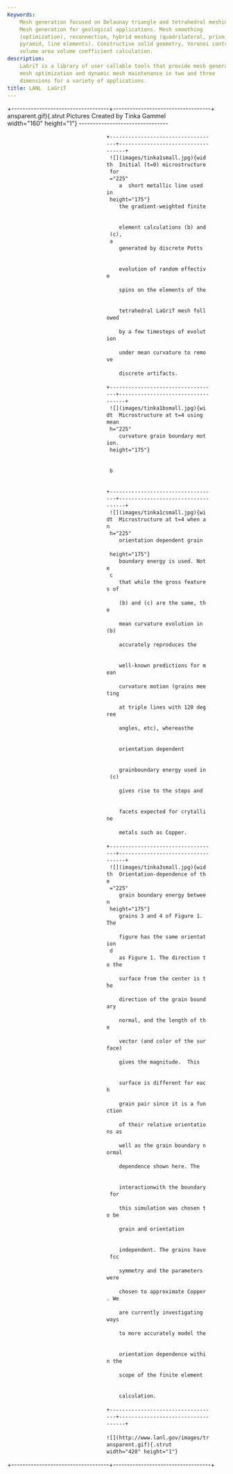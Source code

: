 ```yaml
---
Keywords: 
    Mesh generation focused on Delaunay triangle and tetrahedral meshing.
    Mesh generation for geological applications. Mesh smoothing
    (optimization), reconnection, hybrid meshing (quadrilateral, prism,
    pyramid, line elements). Constructive solid geometry, Voronoi control
    volume area volume coefficient calculation.
description: 
    LaGriT is a library of user callable tools that provide mesh generation,
    mesh optimization and dynamic mesh maintenance in two and three
    dimensions for a variety of applications.
title: LANL  LaGriT 
---
```


<div id="content-org">

+-----------------------------------+-----------------------------------+
 ansparent.gif){.strut              Pictures Created by Tinka Gammel  
 width="160" height="1"}            --------------------------------  

                                    +-------------------------------- 
                                    ---+----------------------------- 
                                    ------+                           
                                     ![](images/tinka1small.jpg){wid 
                                    th  Initial (t=0) microstructure 
                                     for                             
                                     ="225"                          
                                        a  short metallic line used  
                                    in                               
                                     height="175"}                   
                                        the gradient-weighted finite 


                                        element calculations (b) and 
                                     (c),                            
                                     a                               
                                        generated by discrete Potts  


                                        evolution of random effectiv 
                                    e                                

                                        spins on the elements of the 


                                        tetrahedral LaGriT mesh foll 
                                    owed                             

                                        by a few timesteps of evolut 
                                    ion                              

                                        under mean curvature to remo 
                                    ve                               

                                        discrete artifacts.          

                                    +-------------------------------- 
                                    ---+----------------------------- 
                                    ------+                           
                                     ![](images/tinka1bsmall.jpg){wi 
                                    dt  Microstructure at t=4 using  
                                    mean                             
                                     h="225"                         
                                        curvature grain boundary mot 
                                    ion.                             
                                     height="175"}                   


                                     b                               


                                    +-------------------------------- 
                                    ---+----------------------------- 
                                    ------+                           
                                     ![](images/tinka1csmall.jpg){wi 
                                    dt  Microstructure at t=4 when a 
                                    n                                
                                     h="225"                         
                                        orientation dependent grain  

                                     height="175"}                   
                                        boundary energy is used. Not 
                                    e                                
                                     c                               
                                        that while the gross feature 
                                    s of                             

                                        (b) and (c) are the same, th 
                                    e                                

                                        mean curvature evolution in  
                                    (b)                              

                                        accurately reproduces the    


                                        well-known predictions for m 
                                    ean                              

                                        curvature motion (grains mee 
                                    ting                             

                                        at triple lines with 120 deg 
                                    ree                              

                                        angles, etc), whereasthe     


                                        orientation dependent        


                                        grainboundary energy used in 
                                     (c)                             

                                        gives rise to the steps and  


                                        facets expected for crytalli 
                                    ne                               

                                        metals such as Copper.       

                                    +-------------------------------- 
                                    ---+----------------------------- 
                                    ------+                           
                                     ![](images/tinka3small.jpg){wid 
                                    th  Orientation-dependence of th 
                                    e                                
                                     ="225"                          
                                        grain boundary energy betwee 
                                    n                                
                                     height="175"}                   
                                        grains 3 and 4 of Figure 1.  
                                    The                              

                                        figure has the same orientat 
                                    ion                              
                                     d                               
                                        as Figure 1. The direction t 
                                    o the                            

                                        surface from the center is t 
                                    he                               

                                        direction of the grain bound 
                                    ary                              

                                        normal, and the length of th 
                                    e                                

                                        vector (and color of the sur 
                                    face)                            

                                        gives the magnitude.  This   


                                        surface is different for eac 
                                    h                                

                                        grain pair since it is a fun 
                                    ction                            

                                        of their relative orientatio 
                                    ns as                            

                                        well as the grain boundary n 
                                    ormal                            

                                        dependence shown here. The   


                                        interactionwith the boundary 
                                     for                             

                                        this simulation was chosen t 
                                    o be                             

                                        grain and orientation        


                                        independent. The grains have 
                                     fcc                             

                                        symmetry and the parameters  
                                    were                             

                                        chosen to approximate Copper 
                                    . We                             

                                        are currently investigating  
                                    ways                             

                                        to more accurately model the 


                                        orientation dependence withi 
                                    n the                            

                                        scope of the finite element  


                                        calculation.                 

                                    +-------------------------------- 
                                    ---+----------------------------- 
                                    ------+                           

                                    ![](http://www.lanl.gov/images/tr 
                                    ansparent.gif){.strut             
                                    width="420" height="1"}           
+-----------------------------------+-----------------------------------+

</div>
